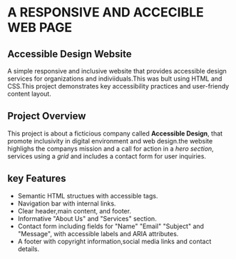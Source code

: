 # A RESPONSIVE AND ACCECIBLE WEB PAGE  
## Accessible Design Website
A simple responsive and inclusive website that provides accessible design services for organizations and indiviiduals.This was bult using HTML and CSS.This project demonstrates key accessibility practices and user-friendy content layout.

## Project Overview
This project is about a ficticious company called **Accessible Design**, that promote inclusivity in digital environment and web design.the website highlighs the companys mission and a call for action in a *hero section*, services using a *grid* and includes a contact form for user inquiries.

## key Features 
+ Semantic HTML structues with accessible tags.
+ Navigation bar with internal links.
+ Clear header,main content, and footer.
+ Informative "About Us" and "Services" section.
+ Contact form including fields for "Name" "Email" "Subject" and "Message", with accessible labels and ARIA attributes.
+ A footer with copyright information,social media links and contact details.
